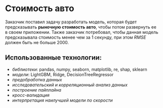 # Стоимость авто
Заказчик поставил задачу разработать модель, которая будет предсказывать **рыночную стоимость авто**, чтобы потом развернуть ее в своем приложении. Также заказчик потребовал, чтобы данная модель предсказывала стоимость менее чем за 1 секунду, при этом *RMSE* должен быть не больше 2000. 

## **Использованные технологии**: 
- *библиотеки*: pandas, numpy, seaborn, matplotlib, re, shap, sklearn
- *модели*: LightGBM, Ridge, DecisionTreeRegressor
- *предобработка данных*
- *исследовательский и корреляционный анализ данных*
- *построение пайплайна*
- *кросс-валидация*
- *интерпретация наилучшей модели по скорости*
